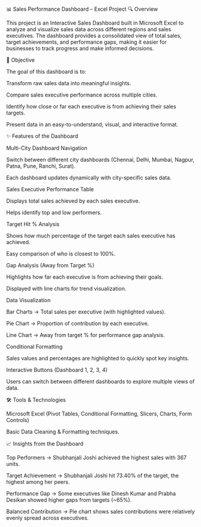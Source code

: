 📊 Sales Performance Dashboard – Excel Project
🔍 Overview

This project is an Interactive Sales Dashboard built in Microsoft Excel to analyze and visualize sales data across different regions and sales executives. The dashboard provides a consolidated view of total sales, target achievements, and performance gaps, making it easier for businesses to track progress and make informed decisions.

🎯 Objective

The goal of this dashboard is to:

Transform raw sales data into meaningful insights.

Compare sales executive performance across multiple cities.

Identify how close or far each executive is from achieving their sales targets.

Present data in an easy-to-understand, visual, and interactive format.

✨ Features of the Dashboard

Multi-City Dashboard Navigation

Switch between different city dashboards (Chennai, Delhi, Mumbai, Nagpur, Patna, Pune, Ranchi, Surat).

Each dashboard updates dynamically with city-specific sales data.

Sales Executive Performance Table

Displays total sales achieved by each sales executive.

Helps identify top and low performers.

Target Hit % Analysis

Shows how much percentage of the target each sales executive has achieved.

Easy comparison of who is closest to 100%.

Gap Analysis (Away from Target %)

Highlights how far each executive is from achieving their goals.

Displayed with line charts for trend visualization.

Data Visualization

Bar Charts → Total sales per executive (with highlighted values).

Pie Chart → Proportion of contribution by each executive.

Line Chart → Away from target % for performance gap analysis.

Conditional Formatting

Sales values and percentages are highlighted to quickly spot key insights.

Interactive Buttons (Dashboard 1, 2, 3, 4)

Users can switch between different dashboards to explore multiple views of data.

🛠 Tools & Technologies

Microsoft Excel (Pivot Tables, Conditional Formatting, Slicers, Charts, Form Controls)

Basic Data Cleaning & Formatting techniques.

📈 Insights from the Dashboard

Top Performers → Shubhanjali Joshi achieved the highest sales with 367 units.

Target Achievement → Shubhanjali Joshi hit 73.40% of the target, the highest among her peers.

Performance Gap → Some executives like Dinesh Kumar and Prabha Desikan showed higher gaps from targets (~65%).

Balanced Contribution → Pie chart shows sales contributions were relatively evenly spread across executives.
